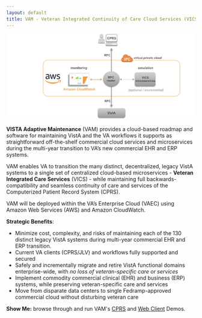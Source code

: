 ```yaml
---
layout: default
title: VAM - Veteran Integrated Continuity of Care Cloud Services (VICS)
---
```


![vam-aws -width95](assets/vam-aws-v9.png)


__VISTA Adaptive Maintenance__ (VAM) provides a cloud-based roadmap and software for maintaining VistA and the VA workflows it supports as straightforward off-the-shelf commercial cloud services and microservices during the multi-year transition to VA’s new commercial EHR and ERP systems.  

VAM enables VA to transition the many distinct, decentralized, legacy VistA systems to a single set of centralized cloud-based microservices - __Veteran Integrated Care Services__ (VICS) - while maintaining full backwards-compatibility and seamless continuity of care and services of the Computerized Patient Record System (CPRS).

VAM will be deployed within the VA’s Enterprise Cloud (VAEC) using Amazon Web Services (AWS) and Amazon CloudWatch.


__Strategic Benefits__:

  * Minimize cost, complexity, and risks of maintaining each of the 130 distinct legacy VistA systems during multi-year commercial EHR and ERP transition.
  * Current VA clients (CPRS/JLV) and workflows fully supported and secured
  * Safely and incrementally migrate and retire VistA functional domains enterprise-wide, with *no loss of veteran-specific care or services*
  * Implement commodity commercial clinical (EHR) and business (ERP) systems, while preserving veteran-specific care and services
  * Move from disparate data centers to single Fedramp-approved commercial cloud without disturbing veteran care

__Show Me:__ browse through and run VAM's [CPRS](/builds/build1_1/demo/) and [Web Client](/builds/buildWeb1/demo/) Demos.

